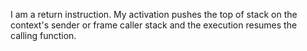 I am a return instruction. My activation pushes the top of stack on the context's sender or frame caller stack and the execution resumes the calling function.
